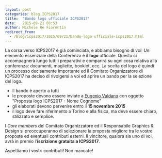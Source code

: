 ```yaml
---
layout: post
categories: blog ICPS2017
title:  "Bando logo ufficiale ICPS2017"
date:   2015-09-21 08:53
author: Michele Re Fiorentin
redirect_from:
  - /blog/icps2017/2015/09/21/bando-logo-ufficiale-icps2017.html
---
```


La corsa verso ICPS2017 è già cominciata, e abbiamo bisogno di voi! Un elemento essenziale della Conferenza è il **logo** ufficiale. Questo ci accompagnerà lungo tutti i preparativi e comparirà su ogni cosa relativa alla conferenza: documenti, magliette, booklet, ecc. La scelta del logo è quindi un processo decisamente importante ed il Comitato Organizzatore di ICPS2017 ha deciso di rivolgersi a voi ed aprire un bando per la selezione del logo.

* Il bando è aperto a tutti
* le proposte devono essere inviate a [Eugenio Valdano](mailto:eugenio.valdano&#64;&#97;&#105;&#45;&#115;&#102;&#46;&#105;&#116;) con oggetto "Proposta logo ICPS2017 - Nome Cognome"
* gli elaborati devono pervenire entro il **15 novembre 2015**
* il logo deve fare riferimento a Torino e alla fisica, ma deve essere chiaro, stilizzato e semplice.

I _Core members_  del Comitato Organizzatore ed il Responsabile Graphics & Design si preoccuperanno di selezionare la proposta migliore tra le vostre proposte ed eventuali contributi esterni. Il vincitore, qualora sia uno di voi, avrà in premio l'**iscrizione gratuita a ICPS2017**.

Aspettiamo i vostri contributi! Non mancate!
